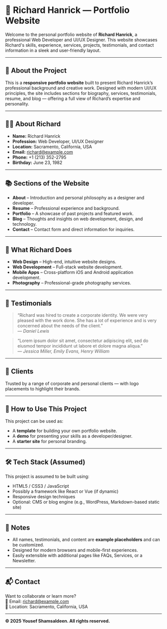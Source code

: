 # 💼 Richard Hanrick — Portfolio Website

Welcome to the personal portfolio website of **Richard Hanrick**, a professional Web Developer and UI/UX Designer. This website showcases Richard's skills, experience, services, projects, testimonials, and contact information in a sleek and user-friendly layout.

---

## 📄 About the Project

This is a **responsive portfolio website** built to present Richard Hanrick’s professional background and creative work. Designed with modern UI/UX principles, the site includes sections for biography, services, testimonials, resume, and blog — offering a full view of Richard’s expertise and personality.

---

## 🧑‍💻 About Richard

- **Name:** Richard Hanrick  
- **Profession:** Web Developer, UI/UX Designer  
- **Location:** Sacramento, California, USA  
- **Email:** [richard@example.com](mailto:richard@example.com)  
- **Phone:** +1 (213) 352-2795  
- **Birthday:** June 23, 1982  

---

## 📚 Sections of the Website

- **About** – Introduction and personal philosophy as a designer and developer.  
- **Resume** – Professional experience and background.  
- **Portfolio** – A showcase of past projects and featured work.  
- **Blog** – Thoughts and insights on web development, design, and technology.  
- **Contact** – Contact form and direct information for inquiries.  

---

## 🎨 What Richard Does

- **Web Design** – High-end, intuitive website designs.  
- **Web Development** – Full-stack website development.  
- **Mobile Apps** – Cross-platform iOS and Android application development.  
- **Photography** – Professional-grade photography services.  

---

## 🧾 Testimonials

> “Richard was hired to create a corporate identity. We were very pleased with the work done. She has a lot of experience and is very concerned about the needs of the client.”  
> — *Daniel Lewis*

> “Lorem ipsum dolor sit amet, consectetur adipiscing elit, sed do eiusmod tempor incididunt ut labore et dolore magna aliqua.”  
> — *Jessica Miller, Emily Evans, Henry William*

---

## 🤝 Clients

Trusted by a range of corporate and personal clients — with logo placements to highlight their brands.

---

## 🚀 How to Use This Project

This project can be used as:

- A **template** for building your own portfolio website.  
- A **demo** for presenting your skills as a developer/designer.  
- A **starter site** for personal branding.

---

## 🛠 Tech Stack (Assumed)

This project is assumed to be built using:

- HTML5 / CSS3 / JavaScript  
- Possibly a framework like React or Vue (if dynamic)  
- Responsive design techniques  
- Optional: CMS or blog engine (e.g., WordPress, Markdown-based static site)

---

## 📌 Notes

- All names, testimonials, and content are **example placeholders** and can be customized.  
- Designed for modern browsers and mobile-first experiences.  
- Easily extensible with additional pages like FAQs, Services, or a Newsletter.

---

## 📬 Contact

Want to collaborate or learn more?  
📧 Email: [richard@example.com](mailto:richard@example.com)  
📍 Location: Sacramento, California, USA  

---

**© 2025 Yousef Shamsaldeen. All rights reserved.**


